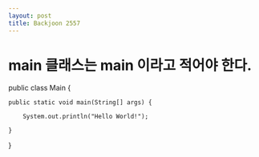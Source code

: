 ```yaml
---
layout: post
title: Backjoon 2557
---
```

# main 클래스는 main 이라고 적어야 한다.

public class Main {

    public static void main(String[] args) {

        System.out.println("Hello World!");

    }

}